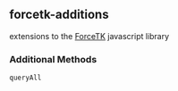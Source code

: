 ## forcetk-additions

extensions to the [ForceTK](https://github.com/developerforce/Force.com-JavaScript-REST-Toolkit) javascript library

### Additional Methods

```queryAll```